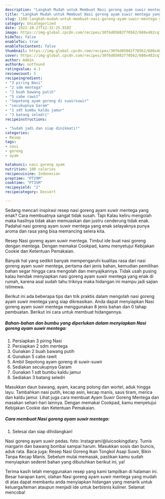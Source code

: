 ```yaml
---
description: "Langkah Mudah untuk Membuat Nasi goreng ayam suwir mentega yang Sempurna, Buat Buka Puasa Sempurna"
title: "Langkah Mudah untuk Membuat Nasi goreng ayam suwir mentega yang Sempurna, Buat Buka Puasa Sempurna"
slug: 1108-langkah-mudah-untuk-membuat-nasi-goreng-ayam-suwir-mentega-yang-sempurna-buat-buka-puasa-sempurna
category: Uncategorized
date: 2022-10-27T12:32:25.910Z
image: https://img-global.cpcdn.com/recipes/30f6d85082f70562/680x482cq70/nasi-goreng-ayam-suwir-mentega-foto-resep-utama.jpg
hideToc: false
enableToc: true
enableTocContent: false
thumbnail: https://img-global.cpcdn.com/recipes/30f6d85082f70562/680x482cq70/nasi-goreng-ayam-suwir-mentega-foto-resep-utama.jpg
cover: https://img-global.cpcdn.com/recipes/30f6d85082f70562/680x482cq70/nasi-goreng-ayam-suwir-mentega-foto-resep-utama.jpg
author: Admin
authorAv: notfound
ratingvalue: 4.1
reviewcount: 5
recipeingredient:
- "3 piring Nasi"
- "2 sdm mentega"
- "2 buah bawang putih"
- "5 cabe rawit"
- "Sepotong ayam goreng di suwirsuwir"
- "secukupnya Garam"
- "1 sdt bumbu kaldu jamur"
- "3 batang seledri"
recipeinstructions:

- "Sudah jadi dan siap dinikmati!"
categories:
- Resep
tags:
- nasi
- goreng
- ayam

katakunci: nasi goreng ayam 
nutrition: 108 calories
recipecuisine: Indonesian
preptime: "PT29M"
cooktime: "PT35M"
recipeyield: "2"
recipecategory: Dessert

---
```



Sedang mencari inspirasi resep nasi goreng ayam suwir mentega yang enak? Cara membuatnya sangat tidak susah. Tapi Kalau keliru mengolah maka hasilnya tidak akan memuaskan dan justru cenderung tidak enak. Padahal nasi goreng ayam suwir mentega yang enak selayaknya punya aroma dan rasa yang bisa memancing selera kita.


Resep Nasi goreng ayam suwir mentega. Timbul ide buat nasi goreng dengan mentega. Dengan memakai Cookpad, kamu menyetujui Kebijakan Cookie dan Ketentuan Pemakaian.

Banyak hal yang sedikit banyak mempengaruhi kualitas rasa dari nasi goreng ayam suwir mentega, pertama dari jenis bahan, kemudian pemilihan bahan segar hingga cara mengolah dan menyajikannya. Tidak usah pusing kalau hendak menyiapkan nasi goreng ayam suwir mentega yang enak di rumah, karena asal sudah tahu triknya maka hidangan ini mampu jadi sajian istimewa.


Berikut ini ada beberapa tips dan trik praktis dalam mengolah nasi goreng ayam suwir mentega yang siap dikreasikan. Anda dapat menyiapkan Nasi goreng ayam suwir mentega menggunakan 8 jenis bahan dan 0 tahap pembuatan. Berikut ini cara untuk membuat hidangannya.

<!--inarticleads1-->

##### Bahan-bahan dan bumbu yang diperlukan dalam menyiapkan Nasi goreng ayam suwir mentega:

1. Persiapkan 3 piring Nasi
1. Persiapkan 2 sdm mentega
1. Gunakan 2 buah bawang putih
1. Gunakan 5 cabe rawit
1. Ambil Sepotong ayam goreng di suwir-suwir
1. Sediakan secukupnya Garam
1. Gunakan 1 sdt bumbu kaldu jamur
1. Sediakan 3 batang seledri


Masukkan daun bawang, ayam, kacang polong dan wortel, aduk hingga layu. Tambahkan nasi putih, kecap asin, kecap manis, saus tiram, merica dan kaldu jamur. Lihat juga cara membuat Ayam Suwir Goreng Mentega dan masakan sehari-hari lainnya. Dengan memakai Cookpad, kamu menyetujui Kebijakan Cookie dan Ketentuan Pemakaian. 

<!--inarticleads2-->

##### Cara membuat Nasi goreng ayam suwir mentega:


1. Selesai dan siap dihidangkan!

Nasi goreng ayam suwir pedas. foto: Instagram/@luicookingdiary. Tumis margarin dan bawang bombai sampai harum. Masukkan sosis dan buncis, aduk rata. Baca juga: Resep Nasi Goreng Ikan Tongkol Asap Suwir, Bikin Tanpa Kecap Manis. Sebelum mulai memasak, pastikan kamu sudah menyiapkan sederet bahan yang dibutuhkan berikut ini, ya! 

Terima kasih telah menggunakan resep yang kami tampilkan di halaman ini. Besar harapan kami, olahan Nasi goreng ayam suwir mentega yang mudah di atas dapat membantu anda menyiapkan hidangan yang menarik untuk keluarga/teman ataupun menjadi ide untuk berbisnis kuliner. Selamat mencoba!
